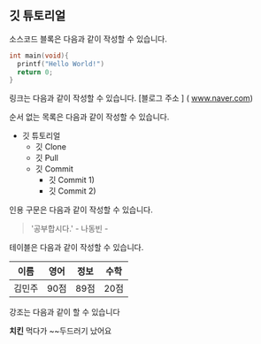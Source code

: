 ## 깃 튜토리얼

소스코드 블록은 다음과 같이 작성할 수 있습니다.

```c
int main(void){
  printf("Hello World!")
  return 0;
}
```

링크는 다음과 같이 작성할 수 있습니다.
[블로그 주소 ] ( www.naver.com)

순서 없는 목록은 다음과 같이 작성할 수 있습니다.

* 깃 튜토리얼
  * 깃 Clone
  * 깃 Pull
  * 깃 Commit
    * 깃 Commit 1)
    * 깃 Commit 2)
    
인용 구문은 다음과 같이 작성할 수 있습니다.

> '공부합시다.' - 나동빈 -

테이블은 다음과 같이 작성할 수 있습니다.

이름|영어|정보|수학
---|---|---|---|
김민주|90점|89점|20점|

강조는 다음과 같이 할 수 있습니다

**치킨** 먹다가 ~~두드러기 났어요
